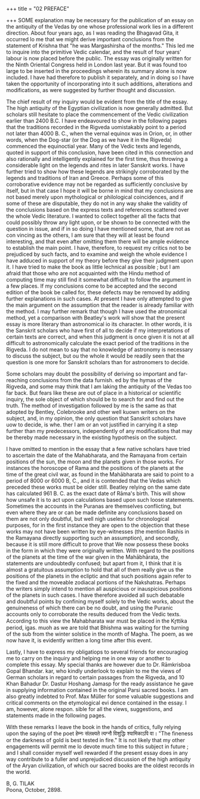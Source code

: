+++
title = "02 PREFACE"

+++
SOME explanation may be necessary for the publication of an essay on the antiquity of the Vedas by one whose professional work lies in a different direction. About four years ago, as I was reading the Bhagavad Gita, it occurred lo me that we might derive important conclusions from the statement of Krishna that "he was Margashirsha of the months." This led me to inquire into the primitive Vedic calendar, and the result of four years' labour is now placed before the public. The essay was originally written for the Ninth Oriental Congress held in London last year. But it was found too large to be inserted in the proceedings wherein its summary alone is now included. I have had therefore to publish it separately, and in doing so I have taken the opportunity of incorporating into it such additions, alterations and modifications, as were suggested by further thought and discussion. 

The chief result of my inquiry would be evident from the title of the essay. The high antiquity of the Egyptian civilization is now generally admitted. But scholars still hesitate to place the commencement of the Vedic civilization earlier than 2400 B.C. I have endeavoured to show in the following pages that the traditions recorded in the Rigveda uomistakably point to a period not later than 4000 B. C., when the vernal equinox was in Orion, or, in other words, when the Dog-star (or the Dog as we have it in the Rigveda) commenced the equinoctial year. Many of the Vedic texts and legends, quoted in support of this conclusion, have been cited in this connection and also rationally and intelligently explained for the first time, thus throwing a considerable light on the legends and rites in later Sanskrit works. I have further tried to show how these legends are strikingly corroborated by the legends and traditions of Iran and Greece. Perhaps some of this corroborative evidence may not be regarded as sufficiently conclusive by itself, but in that case I hope it will be borne in mind that my conclusions are not based merely upon mythological or philological coincidences, and if some of these are disputable, they do not in any way shake the validity of the conclusions based on the express texts and references scattered over the whole Vedic literature. I wanted to collect together all the facts that could possibly throw any light upon, or be shown to be connected with the question in issue, and if in so doing I have mentioned some, that are not as con vincing as the others, I am sure that they will at least be found interesting, and that even after omitting them there will be ample evidence to establish the main point. I have, therefore, to request my critics not to be prejudiced by such facts, and to examine and weigh the whole evidence I have adduced in support of my theory before they give their judgment upon it. 
I have tried to make the book as little lechnical as possible ; but I am afraid that those who are not acquainted with the Hindu method of computing time may still find it somewhat difficult to follow the argument in a few places. If my conclusions come to be accepted and the second edition of the book be called for, these defects may be removed by adding further explanations in such cases. At present I have only attempted to give the main argument on the assumption that the reader is already familiar with the method. I may further remark that though I have used the atronomical method, yet a comparison with Beatley's work will show that the present essay is more literary than astronomical io its character. In other words, it is the Sanskrit scholars who have first of all to decide if my interpretations of certain texts are correct, and when this judgment is once given it is not at all difficult to astronomically calculate the exact period of the traditions in the Rigveda. I do not mean to say that no knowledge of astronomy is necessary to discuss the subject, but ou the whole it would be readily seen that the question is one more for Sanskrit scholars than for astronomers to decide. 

Some scholars may doubt the possibility of deriving so important and far-reaching conclusions from the data furnish. ed by the hymas of the Rigveda, and some may think that I am laking the antiquity of the Vedas too far back. But fears like these are out of place in a historical or scientific inquiry, the sole object of which should be to search for and find out the truth. The method of investigation followed by me is the same as that adopted by Bentley, Colebrooke and other well kuown writers on the subject, and, in my opinion, the only question that Sanskrit scholars have uow to decide, is whe. ther I am or an vot justified in carrying it a step further than my predecessors, independently of any modifications that may be thereby made necessary in the existing hypothesis on the subject. 

I have omitted to mention in the essay that a few native scholars have tried to ascertain the date of the Mahabharata, and the Ramayana from certain positions of the sun, the moon and the planets given in those works. For instances the horoscope of Rama and the positions of the planets at the time of the great civil war, as found in the Mahābharata are said to point to a period of 8000 or 6000 B, C., and it is contended that the Vedas which preceded these works must be older still. Beatley relying on the same date has calculated 961 B. C. as the exact date of Rāma's birth. This will show how unsafe it is to act upon calculations based upon such loose statements. Sometimes the accounts in the Puranas are themselves conflicting, but even where they are or can be made definite any conclusions based on them are not only doubtful, but well nigh useless for chronological purposes, for in the first instance they are open to the objection that these works may not have been written by eye-witnesses (the mention Rashis in the Ramayana directly supporting such an assumption), and secondly, because it is still more difficult to prove that We now possess these books in the form in which they were originally written. With regard to the positions of the planets at the time of the war given in the Mahābhārata, the statements are undoubtedly confused; but apart from it, I think that it is almost a gratuitous assumption to hold that all of them really give us the positions of the planets in the ecliptic and that such positions again refer to the fixed and the moveable zodiacal portions of the Nakshatras. Perhaps the writers simply intend to mention all auspicious or inauspicious positions of the planets in such cases. I have therefore avoided all such debatable and doubtful points by confining myself solely to the Vedic works, about the genuineness of which there can be no doubt, and using the Puranic accounts only to corroborate the results deduced from the Vedic texts. According to this view the Mahabharata war must be placed in the Kr̥ttika period, igas. muoh as we are told that Bhishma was waiting for the turning of the sub from the winter solstice in the month of Magha. The poem, as we now have it, is evidently written a long time after this event. 

Lastly, I have to express my obligatiops to several friends for encouragiog me to carry on the inquiry and helping me in one way or another to complete this essay. My special thanks are however due to Dr. Rāmkrisboa Gopal Bhandar. kar, who kindly underlook to explain to me the views of German scholars in regard to certain passages from the Rigveda, and 10 Khan Bahadur Dr. Dastur Hoshang Jamasp for the ready assistance he gave in supplying information contained in the original Parsi sacred books. I am also greatly indebted to Prof. Max Müller for some valuable suggestions and critical comments on the etymological evi dence contained in the essay. I am, however, alone respon. sible for all the views, suggestions, and statements made in the following pages. 

With these remarks I leave the book in the hands of critics, fully relying upon the saying of the poet हेम्नः संलक्ष्यते त्यग्नौ विशुद्धिः श्यामिकाऽपि वा। "The fineness or the darkness of gold is best tested in fire." It is not likely that my other engagements will permit me lo devote much time to this subject in future ; and I shall consider myself well rewarded if the present essay does in any way contribute to a fuller and unprejudiced discussion of the high antiquity of the Aryan civilization, of which our sacred books are the oldest records in the world. 

B, G. TILAK  
Poona, October, 2898. 
